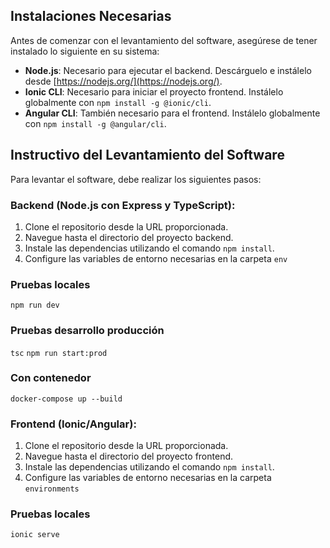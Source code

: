
## Instalaciones Necesarias

Antes de comenzar con el levantamiento del software, asegúrese de tener instalado lo siguiente en su sistema:

- **Node.js**: Necesario para ejecutar el backend. Descárguelo e instálelo desde [https://nodejs.org/](https://nodejs.org/).
- **Ionic CLI**: Necesario para iniciar el proyecto frontend. Instálelo globalmente con `npm install -g @ionic/cli`.
- **Angular CLI**: También necesario para el frontend. Instálelo globalmente con `npm install -g @angular/cli`.

## Instructivo del Levantamiento del Software

Para levantar el software, debe realizar los siguientes pasos:

### Backend (Node.js con Express y TypeScript):

1. Clone el repositorio desde la URL proporcionada.
2. Navegue hasta el directorio del proyecto backend.
3. Instale las dependencias utilizando el comando `npm install`.
4. Configure las variables de entorno necesarias en la carpeta `env` 

### Pruebas locales
`npm run dev`

### Pruebas desarrollo producción
`tsc`
`npm run start:prod`

### Con contenedor
`docker-compose up --build`

### Frontend (Ionic/Angular):

1. Clone el repositorio desde la URL proporcionada.
2. Navegue hasta el directorio del proyecto frontend.
3. Instale las dependencias utilizando el comando `npm install`.
4. Configure las variables de entorno necesarias en la carpeta `environments` 

### Pruebas locales
`ionic serve`



